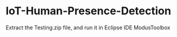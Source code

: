 # IoT-Human-Presence-Detection

Extract the Testing.zip file, and run it in Eclipse IDE ModusToolbox
